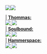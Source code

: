 <img align="center" src="https://github-readme-stats-sigma-five.vercel.app/api?username=vaylor27&show_icons=true&theme=tokyonight" /><img align="center" src="https://github-readme-stats-sigma-five.vercel.app/api/top-langs/?username=vaylor27&layout=compact&show_icons=true&theme=tokyonight" />

| **<a href="https://github.com/vaylor27/Thommas-Mod">Thommas:** <br><img src="https://aschey.tech/tokei/github/vaylor27/Thommas-Mod?category=code" /> <img src="https://img.shields.io/github/stars/vaylor27/Thommas-Mod" /></a>  
| **<a href="https://github.com/vaylor27/soulbound">Soulbound:** <br><img src="https://aschey.tech/tokei/github/vaylor27/soulbound?category=code" /> <img src="https://img.shields.io/github/stars/vaylor27/soulbound" /></a>  
| **<a href="https://github.com/vaylor27/hammerspace">Hammerspace:** <br><img src="https://aschey.tech/tokei/github/vaylor27/hammerspace?category=code" /> <img src="https://img.shields.io/github/stars/vaylor27/hammerspace" /></a>  
